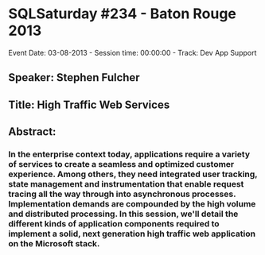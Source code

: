 # SQLSaturday #234 - Baton Rouge 2013
Event Date: 03-08-2013 - Session time: 00:00:00 - Track: Dev App Support
## Speaker: Stephen Fulcher
## Title: High Traffic Web Services
## Abstract:
### In the enterprise context today, applications require a variety of services to create a seamless and optimized customer experience. Among others, they need integrated user tracking, state management and instrumentation that enable request tracing all the way through into asynchronous processes. Implementation demands are compounded by the high volume and distributed processing. In this session, we'll detail the different kinds of application components required to implement a solid, next generation high traffic web application on the Microsoft stack.
